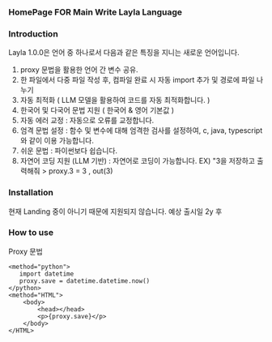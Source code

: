 ### HomePage FOR Main Write Layla Language

### Introduction
Layla 1.0.0은 언어 중 하나로서 다음과 같은 특징을 지니는 새로운 언어입니다.  
1. proxy 문법을 활용한 언어 간 변수 공유. 
2. 한 파일에서 다중 파일 작성 후, 컴파일 완료 시 자동 import 추가 및 경로에 파일 나누기
3. 자동 최적화 ( LLM 모델을 활용하여 코드를 자동 최적화합니다. )
4. 한국어 및 다국어 문법 지원 ( 한국어 & 영어 기본값 )
5. 자동 에러 교정 : 자동으로 오류를 교정합니다.
6. 엄격 문법 설정 : 함수 및 변수에 대해 엄격한 검사를 설정하여, c, java, typescript와 같이 이용 가능합니다.
7. 쉬운 문법 : 파이썬보다 쉽습니다.
8. 자연어 코딩 지원 (LLM 기반) : 자연어로 코딩이 가능합니다. EX) "3을 저장하고 출력해줘 > proxy.3 = 3 , out(3)

### Installation 
현재 Landing 중이 아니기 때문에 지원되지 않습니다. 예상 출시일 2y 후

### How to use
Proxy 문법  
```
<method="python">
   import datetime
   proxy.save = datetime.datetime.now()
</python>
<method="HTML">
    <body>
        <head></head>
        <p>{proxy.save}</p>
    </body>
</HTML>
```
